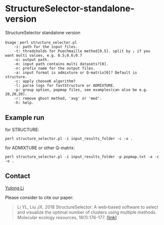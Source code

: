 # StructureSelector-standalone-version
StructureSelector standalone version

```
Usage：perl structure_selector.pl
    -i: path for the input files.
    -t: thredsholds for Puechmaille method[0.5]. split by ; if you want multi values, e.g. 0.5;0.6;0.7
    -o: output path.
    -m: input path contains multi datasets?[0].
    -n: prefix name for the output files.
    -a: input format is admixture or Q-matrix[0]? Default is structure.
    -c: apply chooseK algorithm?
    -l: parse logs for fastStructure or ADMIXTURE.
    -p: group option, popmap files, see examples(can also be e.g. 20,20,20).
    -r: remove ghost method, 'avg' or 'med'.
    -h: help.
  ```
## Example run

for STRUCTURE:
```
perl structure_selector.pl -i input_results_folder -c -o .
```

for ADMIXTURE or other Q-matrix:
```
perl structure_selector.pl -i input_results_folder -p popmap.txt -a -c -o .
```

## Contact

[Yulong Li](mailto:liyulong12@mails.ucas.ac.cn)

Please consider to cite our paper:

> Li YL, Liu JX. 2018 StructureSelector: A web‐based software to select and visualize the optimal number of clusters using multiple methods. Molecular ecology resources, 18(1):176-177. [[link]](https://onlinelibrary.wiley.com/doi/abs/10.1111/1755-0998.12719)
